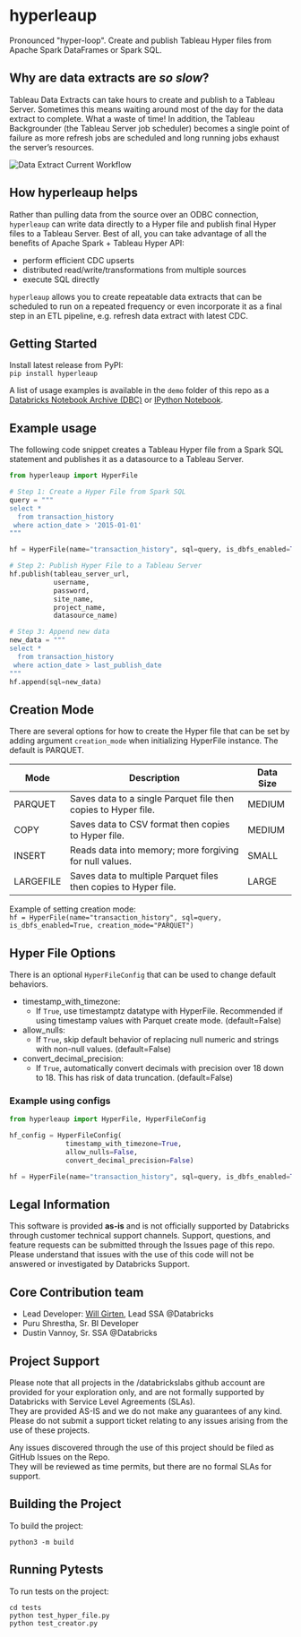 # hyperleaup
Pronounced "hyper-loop". Create and publish Tableau Hyper files from Apache Spark DataFrames or Spark SQL.

## Why are data extracts are _so slow_?
Tableau Data Extracts can take hours to create and publish to a Tableau Server.
Sometimes this means waiting around most of the day for the data extract to complete.
What a waste of time! In addition, the Tableau Backgrounder (the Tableau Server job scheduler)
becomes a single point of failure as more refresh jobs are scheduled and long running jobs exhaust the server’s resources.

![Data Extract Current Workflow](images/data-extracts-current.png)

## How hyperleaup helps
Rather than pulling data from the source over an ODBC connection, `hyperleaup` can write data directly to a Hyper file
and publish final Hyper files to a Tableau Server. Best of all, you can take advantage of all the benefits of 
Apache Spark + Tableau Hyper API:
- perform efficient CDC upserts
- distributed read/write/transformations from multiple sources
- execute SQL directly

`hyperleaup` allows you to create repeatable data extracts that can be scheduled to run on a repeated frequency
or even incorporate it as a final step in an ETL pipeline, e.g. refresh data extract with latest CDC.

## Getting Started
Install latest release from PyPI:  
`pip install hyperleaup`

A list of usage examples is available in the `demo` folder of this repo as a [Databricks Notebook Archive (DBC)](demo/Hyperleaup-Demo.dbc) or [IPython Notebook](demo/Hyperleaup-Demo.ipynb).


## Example usage
The following code snippet creates a Tableau Hyper file from a Spark SQL statement and publishes it as a datasource to a Tableau Server.

```python
from hyperleaup import HyperFile

# Step 1: Create a Hyper File from Spark SQL
query = """
select *
  from transaction_history
 where action_date > '2015-01-01'
"""

hf = HyperFile(name="transaction_history", sql=query, is_dbfs_enabled=True)

# Step 2: Publish Hyper File to a Tableau Server
hf.publish(tableau_server_url,
           username,
           password,
           site_name,
           project_name,
           datasource_name)

# Step 3: Append new data
new_data = """
select *
  from transaction_history
 where action_date > last_publish_date
"""
hf.append(sql=new_data)
```

## Creation Mode
There are several options for how to create the Hyper file that can be set by adding argument `creation_mode` when initializing HyperFile instance. The default is PARQUET.

| Mode | Description | Data Size |
| --- | --- | --- |
| PARQUET | Saves data to a single Parquet file then copies to Hyper file. | MEDIUM |
| COPY | Saves data to CSV format then copies to Hyper file. | MEDIUM |
| INSERT | Reads data into memory; more forgiving for null values. | SMALL |
| LARGEFILE | Saves data to multiple Parquet files then copies to Hyper file. | LARGE |


Example of setting creation mode:  
`hf = HyperFile(name="transaction_history", sql=query, is_dbfs_enabled=True, creation_mode="PARQUET")`

## Hyper File Options
There is an optional `HyperFileConfig` that can be used to change default behaviors.
  - timestamp_with_timezone:
    - If `True`, use timestamptz datatype with HyperFile. Recommended if using timestamp values with Parquet create mode. (default=False)
  - allow_nulls:
    - If `True`, skip default behavior of replacing null numeric and strings with non-null values. (default=False)
  - convert_decimal_precision:
    - If `True`, automatically convert decimals with precision over 18 down to 18. This has risk of data truncation. (default=False)


### Example using configs
```python
from hyperleaup import HyperFile, HyperFileConfig

hf_config = HyperFileConfig(
              timestamp_with_timezone=True, 
              allow_nulls=False,
              convert_decimal_precision=False)

hf = HyperFile(name="transaction_history", sql=query, is_dbfs_enabled=True)
```

## Legal Information
This software is provided **as-is** and is not officially supported by Databricks through customer technical support channels.
Support, questions, and feature requests can be submitted through the Issues page of this repo.
Please understand that issues with the use of this code will not be answered or investigated by Databricks Support.  

## Core Contribution team
* Lead Developer: [Will Girten](https://www.linkedin.com/in/willgirten/), Lead SSA @Databricks
* Puru Shrestha, Sr. BI Developer
* Dustin Vannoy, Sr. SSA @Databricks

## Project Support
Please note that all projects in the /databrickslabs github account are provided for your exploration only, 
and are not formally supported by Databricks with Service Level Agreements (SLAs).  
They are provided AS-IS and we do not make any guarantees of any kind.  
Please do not submit a support ticket relating to any issues arising from the use of these projects.

Any issues discovered through the use of this project should be filed as GitHub Issues on the Repo.  
They will be reviewed as time permits, but there are no formal SLAs for support.


## Building the Project
To build the project: <br>
```
python3 -m build
```

## Running Pytests
To run tests on the project: <br>
```
cd tests
python test_hyper_file.py
python test_creator.py
```
